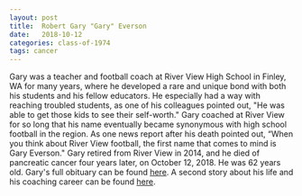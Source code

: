 ```yaml
---
layout: post
title:  Robert Gary "Gary" Everson
date:   2018-10-12
categories: class-of-1974
tags: cancer
---
```

Gary was a teacher and football coach at River View High School in Finley, WA for many years, where he developed a rare and unique bond with both his students and his fellow educators. He especially had a way with reaching troubled students, as one of his colleagues pointed out, "He was able to get those kids to see their self-worth." Gary coached at River View for so long that his name eventually became synonymous with high school football in the region. As one news report after his death pointed out, “When you think about River View football, the first name that comes to mind is Gary Everson." Gary retired from River View in 2014, and he died of pancreatic cancer four years later, on October 12, 2018. He was 62 years old. Gary's full obituary can be found [here](https://tinyurl.com/y68jp7dn). A second story about his life and his coaching career can be found [here](https://tinyurl.com/y5xz68n9).
